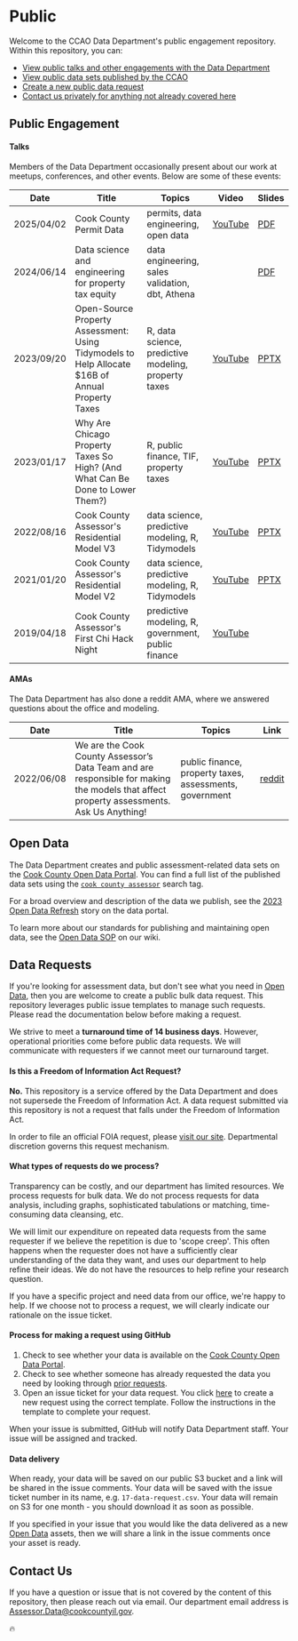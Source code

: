 # Public

Welcome to the CCAO Data Department's public engagement repository. Within this repository, you can:

- [View public talks and other engagements with the Data Department](#public-engagement)
- [View public data sets published by the CCAO](#open-data)
- [Create a new public data request](#data-requests)
- [Contact us privately for anything not already covered here](#contact-us)

## Public Engagement

#### Talks

Members of the Data Department occasionally present about our work at meetups, conferences, and other events. Below are some of these events:

| Date       | Title                                                                                            | Topics                                                      | Video                                                                                                                      | Slides                                                                                               |
|------------|--------------------------------------------------------------------------------------------------|-------------------------------------------------------------|----------------------------------------------------------------------------------------------------------------------------|------------------------------------------------------------------------------------------------------|
| 2025/04/02 | Cook County Permit Data                                             |  permits, data engineering, open data            | [YouTube](https://www.youtube.com/live/lc3s_jBTAIg?si=dRbZafrg9ncfrWVf&t=3100)                                                                                    | [PDF](https://github.com/ccao-data/public/blob/add-mid-talk/presentations/2025-04-02_Data_MID2025_Permits.pdf)       |
| 2024/06/14 | Data science and engineering for property tax equity                                             |  data engineering, sales validation, dbt, Athena            |                                                                                                                            | [PDF](https://github.com/ccao-data/public/raw/main/presentations/2024-06-14_TTS-TechGuild.pdf)       |
| 2023/09/20 | Open-Source Property Assessment: Using Tidymodels to Help Allocate $16B of Annual Property Taxes | R, data science, predictive modeling, property taxes        | [YouTube](https://youtu.be/1_GivgmZYgM)                                                                                    | [PPTX](https://github.com/ccao-data/public/raw/main/presentations/2023-09-20_Posit-conf.pptx)        |
| 2023/01/17 | Why Are Chicago Property Taxes So High? (And What Can Be Done to Lower Them?)                    | R, public finance, TIF, property taxes                      | [YouTube](https://youtu.be/zp5dHWnk2NE)                                                                                    | [PPTX](https://github.com/ccao-data/public/raw/main/presentations/2023-01-17_Chi-Hack-Night.pptx)    |
| 2022/08/16 | Cook County Assessor's Residential Model V3                                                      | data science, predictive modeling, R, Tidymodels            | [YouTube](https://youtu.be/h0pwAr-WYxI)                                                                                    | [PPTX](https://github.com/ccao-data/public/raw/main/presentations/2022-08-16_Chi-Hack-Night.pptx)    |
| 2021/01/20 | Cook County Assessor's Residential Model V2                                                      | data science, predictive modeling, R, Tidymodels            | [YouTube](https://youtu.be/6rd-xYJb27Q)                                                                                    | [PPTX](https://github.com/ccao-data/public/raw/main/presentations/2021-01-20_Chi-Hack-Night.pptx)    |
| 2019/04/18 | Cook County Assessor's First Chi Hack Night                                                      | predictive modeling, R, government, public finance          | [YouTube](https://youtu.be/T7rnr0GQoCs)                                                                                    |                                                                                                      |

#### AMAs

The Data Department has also done a reddit AMA, where we answered questions about the office and modeling.

| Date       | Title                                                                                                                                    | Topics                                                      | Link                                                                                                       |
|------------|------------------------------------------------------------------------------------------------------------------------------------------|-------------------------------------------------------------|------------------------------------------------------------------------------------------------------------|
| 2022/06/08 | We are the Cook County Assessor’s Data Team and are responsible for making the models that affect property assessments. Ask Us Anything! | public finance, property taxes, assessments, government     | [reddit](https://old.reddit.com/r/chicago/comments/v7rvqm/we_are_the_cook_county_assessors_data_team_and/) |

## Open Data

The Data Department creates and public assessment-related data sets on the [Cook County Open Data Portal](https://datacatalog.cookcountyil.gov). You can find a full list of the published data sets using the [`cook county assessor`](https://datacatalog.cookcountyil.gov/browse?tags=cook+county+assessor) search tag.

For a broad overview and description of the data we publish, see the [2023 Open Data Refresh](https://datacatalog.cookcountyil.gov/stories/s/9bqn-cfsv) story on the data portal.

To learn more about our standards for publishing and maintaining open data, see the [Open Data SOP](https://github.com/ccao-data/wiki/blob/master/SOPs/Open-Data.md) on our wiki.

## Data Requests

If you're looking for assessment data, but don't see what you need in [Open Data](#open-data), then you are welcome to create a public bulk data request. This repository leverages public issue templates to manage such requests. Please read the documentation below before making a request.

We strive to meet a **turnaround time of 14 business days**. However, operational priorities come before public data requests. We will communicate with requesters if we cannot meet our turnaround target.

#### Is this a Freedom of Information Act Request?

**No.** This repository is a service offered by the Data Department and does not supersede the Freedom of Information Act. A data request submitted via this repository is not a request that falls under the Freedom of Information Act.

In order to file an official FOIA request, please [visit our site](https://www.cookcountyassessor.com/foia-freedom-information). Departmental discretion governs this request mechanism.

#### What types of requests do we process?

Transparency can be costly, and our department has limited resources. We process requests for bulk data. We do not process requests for data analysis, including graphs, sophisticated tabulations or matching, time-consuming data cleansing, etc.

We will limit our expenditure on repeated data requests from the same requester if we believe the repetition is due to 'scope creep'. This often happens when the requester does not have a sufficiently clear understanding of the data they want, and uses our department to help refine their ideas. We do not have the resources to help refine your research question.

If you have a specific project and need data from our office, we're happy to help. If we choose not to process a request, we will clearly indicate our rationale on the issue ticket.

#### Process for making a request using GitHub

1. Check to see whether your data is available on the [Cook County Open Data Portal](https://datacatalog.cookcountyil.gov/browse?tags=cook%20county%20assessor).
2. Check to see whether someone has already requested the data you need by looking through [prior requests](https://github.com/ccao-data/public/issues?q=label%3A%22data+request%22+).
3. Open an issue ticket for your data request. You click [here](https://github.com/ccao-data/public/issues/new?assignees=&labels=data+request&projects=&template=data-request.yml) to create a new request using the correct template. Follow the instructions in the template to complete your request.

When your issue is submitted, GitHub will notify Data Department staff. Your issue will be assigned and tracked.

#### Data delivery

When ready, your data will be saved on our public S3 bucket and a link will be shared in the issue comments. Your data will be saved with the issue ticket number in its name, e.g. `17-data-request.csv`. Your data will remain on S3 for one month - you should download it as soon as possible.

If you specified in your issue that you would like the data delivered as a new [Open Data](#open-data) assets, then we will share a link in the issue comments once your asset is ready.

## Contact Us

If you have a question or issue that is not covered by the content of this repository, then please reach out via email. Our department email address is [Assessor.Data@cookcountyil.gov](mailto:Assessor.Data@cookcountyil.gov).

:fire:
